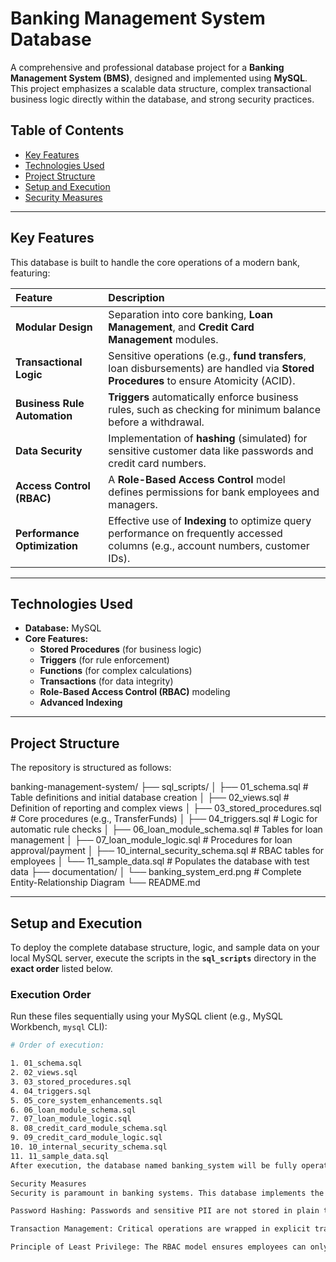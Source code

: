 # Banking Management System Database

A comprehensive and professional database project for a **Banking Management System (BMS)**, designed and implemented using **MySQL**. This project emphasizes a scalable data structure, complex transactional business logic directly within the database, and strong security practices.

## Table of Contents

* [Key Features](#key-features)
* [Technologies Used](#technologies-used)
* [Project Structure](#project-structure)
* [Setup and Execution](#setup-and-execution)
* [Security Measures](#security-measures)

---

## Key Features

This database is built to handle the core operations of a modern bank, featuring:

| Feature | Description |
| :--- | :--- |
| **Modular Design** | Separation into core banking, **Loan Management**, and **Credit Card Management** modules. |
| **Transactional Logic** | Sensitive operations (e.g., **fund transfers**, loan disbursements) are handled via **Stored Procedures** to ensure Atomicity (ACID). |
| **Business Rule Automation** | **Triggers** automatically enforce business rules, such as checking for minimum balance before a withdrawal. |
| **Data Security** | Implementation of **hashing** (simulated) for sensitive customer data like passwords and credit card numbers. |
| **Access Control (RBAC)** | A **Role-Based Access Control** model defines permissions for bank employees and managers. |
| **Performance Optimization** | Effective use of **Indexing** to optimize query performance on frequently accessed columns (e.g., account numbers, customer IDs). |

---

## Technologies Used

* **Database:** MySQL
* **Core Features:**
    * **Stored Procedures** (for business logic)
    * **Triggers** (for rule enforcement)
    * **Functions** (for complex calculations)
    * **Transactions** (for data integrity)
    * **Role-Based Access Control (RBAC)** modeling
    * **Advanced Indexing**

---

## Project Structure

The repository is structured as follows:

banking-management-system/
├── sql_scripts/
│   ├── 01_schema.sql                # Table definitions and initial database creation
│   ├── 02_views.sql                 # Definition of reporting and complex views
│   ├── 03_stored_procedures.sql     # Core procedures (e.g., TransferFunds)
│   ├── 04_triggers.sql              # Logic for automatic rule checks
│   ├── 06_loan_module_schema.sql    # Tables for loan management
│   ├── 07_loan_module_logic.sql     # Procedures for loan approval/payment
│   ├── 10_internal_security_schema.sql # RBAC tables for employees
│   └── 11_sample_data.sql           # Populates the database with test data
├── documentation/
│   └── banking_system_erd.png       # Complete Entity-Relationship Diagram
└── README.md


---

## Setup and Execution

To deploy the complete database structure, logic, and sample data on your local MySQL server, execute the scripts in the **`sql_scripts`** directory in the **exact order** listed below.

### Execution Order

Run these files sequentially using your MySQL client (e.g., MySQL Workbench, `mysql` CLI):

```bash
# Order of execution:

1. 01_schema.sql
2. 02_views.sql
3. 03_stored_procedures.sql
4. 04_triggers.sql
5. 05_core_system_enhancements.sql 
6. 06_loan_module_schema.sql
7. 07_loan_module_logic.sql
8. 08_credit_card_module_schema.sql
9. 09_credit_card_module_logic.sql
10. 10_internal_security_schema.sql
11. 11_sample_data.sql
After execution, the database named banking_system will be fully operational, ready for testing and integration.

Security Measures
Security is paramount in banking systems. This database implements the following security features:

Password Hashing: Passwords and sensitive PII are not stored in plain text. (The scripts use a placeholder function for demonstration).

Transaction Management: Critical operations are wrapped in explicit transactions to prevent partial updates and data corruption.

Principle of Least Privilege: The RBAC model ensures employees can only access the data and execute the procedures necessary for their specific role.
